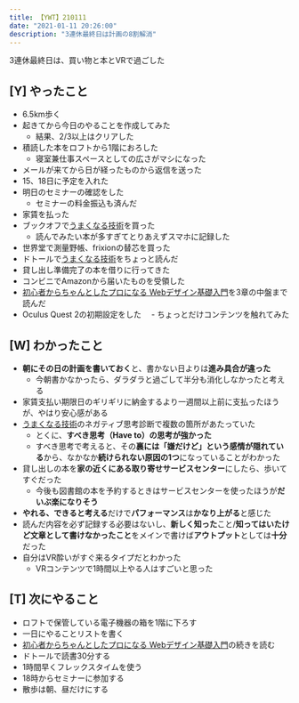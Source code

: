 ```yaml
---
title: 【YWT】210111
date: "2021-01-11 20:26:00"
description: "3連休最終日は計画の8割解消"
---
```


3連休最終日は、買い物と本とVRで過ごした

## [Y] やったこと

- 6.5km歩く
- 起きてから今日のやることを作成してみた
  - 結果、2/3以上はクリアした
- 積読した本をロフトから1階におろした
  - 寝室兼仕事スペースとしての広さがマシになった
- メールが来てから日が経ったものから返信を送った
- 15、18日に予定を入れた
- 明日のセミナーの確認をした
  - セミナーの料金振込も済んだ
- 家賃を払った
- ブックオフで[うまくなる技術](https://www.amazon.co.jp/dp/4861131871)を買った
  - 読んでみたい本が多すぎてとりあえずスマホに記録した
- 世界堂で測量野帳、frixionの替芯を買った
- ドトールで[うまくなる技術](https://www.amazon.co.jp/dp/4861131871)をちょっと読んだ
- 貸し出し準備完了の本を借りに行ってきた
- コンビニでAmazonから届いたものを受領した
- [初心者からちゃんとしたプロになる Webデザイン基礎入門](https://github.com/LeeDDHH/book-output/blob/main/%E5%88%9D%E5%BF%83%E8%80%85%E3%81%8B%E3%82%89%E3%81%A1%E3%82%83%E3%82%93%E3%81%A8%E3%81%97%E3%81%9F%E3%83%97%E3%83%AD%E3%81%AB%E3%81%AA%E3%82%8B_Web%E3%83%87%E3%82%B6%E3%82%A4%E3%83%B3%E5%9F%BA%E7%A4%8E%E5%85%A5%E9%96%80/list.md)を3章の中盤まで読んだ
- Oculus Quest 2の初期設定をした
  　- ちょっとだけコンテンツを触れてみた

## [W] わかったこと

- **朝にその日の計画を書いておく**と、書かない日よりは**進み具合が違った**
  - 今朝書かなかったら、ダラダラと過ごして半分も消化しなかったと考える
- 家賃支払い期限日のギリギリに納金するより一週間以上前に支払ったほうが、やはり安心感がある
- [うまくなる技術](https://www.amazon.co.jp/dp/4861131871)のネガティブ思考診断で複数の箇所があたっていた
  - とくに、**すべき思考（Have to）の思考が強かった**
  - すべき思考で考えると、その**裏には「嫌だけど」という感情が隠れている**から、なかなか**続けられない原因の1つ**になっていることがわかった
- 貸し出しの本を**家の近くにある取り寄せサービスセンター**にしたら、歩いてすぐだった
  - 今後も図書館の本を予約するときはサービスセンターを使ったほうが**だいぶ楽になりそう**
- **やれる、できると考える**だけで**パフォーマンス**は**かなり上がる**と感じた
- 読んだ内容を必ず記録する必要はないし、**新しく知った**こと/**知ってはいたけど文章として書けなかったこと**をメインで書けば**アウトプット**としては**十分**だった
- 自分はVR酔いがすぐ来るタイプだとわかった
  - VRコンテンツで1時間以上やる人はすごいと思った

## [T] 次にやること

- ロフトで保管している電子機器の箱を1階に下ろす
- 一日にやることリストを書く
- [初心者からちゃんとしたプロになる Webデザイン基礎入門](https://github.com/LeeDDHH/book-output/blob/main/%E5%88%9D%E5%BF%83%E8%80%85%E3%81%8B%E3%82%89%E3%81%A1%E3%82%83%E3%82%93%E3%81%A8%E3%81%97%E3%81%9F%E3%83%97%E3%83%AD%E3%81%AB%E3%81%AA%E3%82%8B_Web%E3%83%87%E3%82%B6%E3%82%A4%E3%83%B3%E5%9F%BA%E7%A4%8E%E5%85%A5%E9%96%80/list.md)の続きを読む
- ドトールで読書30分する
- 1時間早くフレックスタイムを使う
- 18時からセミナーに参加する
- 散歩は朝、昼だけにする
